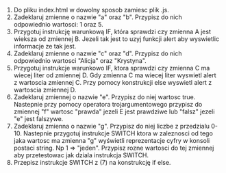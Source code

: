 1. Do pliku index.html w dowolny sposob zamiesc plik .js.
2. Zadeklaruj zmienne o nazwie "a" oraz "b". Przypisz do nich odpowiednio wartosci: 1 oraz 5.
3. Przygotuj instrukcję warunkową IF, która sprawdzi czy zmienna A jest wieksza od zmiennej B. Jezeli tak jest to uzyj funkcji alert aby wyswietlic informacje ze tak jest.
4. Zadeklaruj zmienne o nazwie "c" oraz "d". Przypisz do nich odpowiednio wartosci "Alicja" oraz "Krystyna".
5. Przygotuj instrukcje warunkowo IF, ktora sprawdzi czy zmienna C ma wiecej liter od zmiennej D. Gdy zmienna C ma wiecej liter wyswietl alert z wartoscia zmiennej C. Przy pomocy konstrukcji else wyswietl alert z wartoscia zmiennej D.
6. Zadeklaruj zmiennej o nazwie "e". Przypisz do niej wartosc true. Nastepnie przy pomocy operatora trojargumentowego przypisz do zmiennej "f" wartosc "prawda" jezeli E jest prawdziwe lub "falsz" jezeli "e" jest falszywe.
7. Zadeklaruj zmienna o nazwie "g". Przypisz do niej liczbe z przedzialu 0-10. Nastepnie przygotuj instrukcje SWITCH ktora w zaleznosci od tego jaka wartosc ma zmienna "g" wyświetli reprezentacje cyfry w konsoli postaci string. Np 1 => "jeden". Przypisz rozne wartosci do tej zmiennej aby przetestowac jak dziala instrukcja SWITCH.
8. Przepisz instrukcje SWITCH z (7) na konstrukcję if else.
